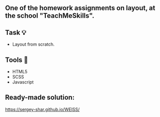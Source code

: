 ## One of the homework assignments on layout, at the school "TeachMeSkills". 

## Task :bulb:

* Layout from scratch.

## Tools :hammer:

* HTML5
* SCSS
* Javascript

## Ready-made solution:
 
 https://sergey-shar.github.io/WEISS/
